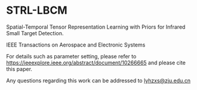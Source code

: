 # STRL-LBCM
Spatial-Temporal Tensor Representation Learning with Priors for Infrared Small Target Detection.

IEEE Transactions on Aerospace and Electronic Systems 

For details such as parameter setting, please refer to https://ieeexplore.ieee.org/abstract/document/10266665 and please cite this paper.

Any questions regarding this work can be addressed to lyhzxs@zju.edu.cn
